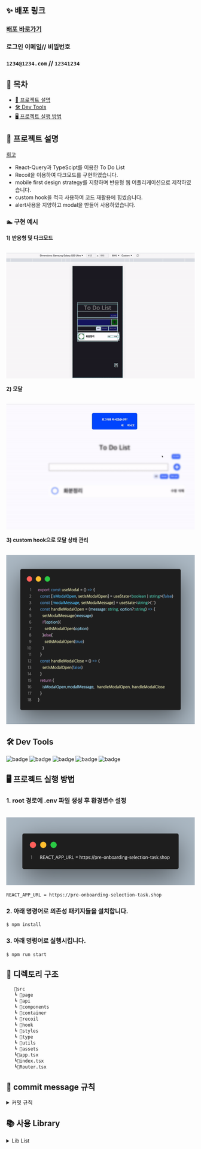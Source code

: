 ## **✨ 배포 링크**

### [배포 바로가기](https://to-do-list-delta-brown.vercel.app/)

### 로그인 이메일// 비밀번호

### `1234@1234.com` // `12341234`

## 📝 목차

- [📰 프로젝트 설명](#-프로젝트-설명)
- [🛠️ Dev Tools](#-dev-tools)
- [🖥 프로젝트 실행 방법](#-프로젝트-실행-방법)

## **📰 프로젝트 설명**
[회고](https://velog.io/@anotherhoon/%EA%B0%9C%EC%9D%B8-%ED%94%84%EB%A1%9C%EC%A0%9D%ED%8A%B8ToDoList-%ED%9A%8C%EA%B3%A0)

- React-Query과 TypeScipt를 이용한 To Do List
- Recoil을 이용하여 다크모드를 구현하였습니다.
- mobile first design strategy를 지향하며 반응형 웹 어플리케이션으로 제작하였습니다.
- custom hook을 적극 사용하여 코드 재활용에 힘썼습니다.
- alert사용을 지양하고 modal을 만들어 사용하였습니다. 


### **🏊 구현 예시**

**1) 반응형 및 다크모드**
<p align="center">
  <br>
  <img src="./images/responsiveDark.gif">
  <br>
</p>

**2) 모달**
<p align="center">
  <br>
  <img src="./images/modal.gif">
  <br>
</p>

**3) custom hook으로 모달 상태 관리**

<p align="center">
  <br>
  <img src="./images/useModal.png">
  <br>
</p>



## **🛠 Dev Tools**

 ![badge](https://img.shields.io/badge/React-61dafb?logo=React&logoColor=white&style=flat-square)
![badge](https://img.shields.io/badge/styled%20components-DB7093?style=flat-square&logo=styled%20components&logoColor=white) ![badge](https://img.shields.io/badge/Typescript-3178C6?style=flat-square&logo=Typescript&logoColor=white)  ![badge](https://img.shields.io/badge/React%20Query-df5054?style=flat-square&logo=React-Query&logoColor=white)
![badge](https://img.shields.io/badge/Recoil-4976e0?style=flat-square&logo=Recoil&logoColor=white)  
## **🖥 프로젝트 실행 방법**

### **1. root 경로에 .env 파일 생성 후 환경변수 설정**
<p align="center">
  <br>
  <img src="./images/env.png">
  <br>
</p>

```
REACT_APP_URL = https://pre-onboarding-selection-task.shop
```

### **2. 아래 명령어로 의존성 패키지들을 설치합니다.**
```
$ npm install
```

### **3. 아래 명령어로 실행시킵니다.**

```
$ npm run start
```

## **📝 디렉토리 구조**

```
   📂src
   ┗ 📂page
   ┗ 📂api
   ┗ 📂components
   ┗ 📂container
   ┗ 📂recoil
   ┗ 📂hook
   ┗ 📂styles
   ┗ 📂type
   ┗ 📂utils
   ┗ 📂assets
   ┗📄app.tsx
   ┗📄index.tsx
   ┗📄Router.tsx
```



##  **🌱 commit message 규칙**

<details>
<summary>커밋 규칙</summary>
<div markdown="1">

⭐ feat : 새로운 기능에 대한 커밋

🎨 ui : 새로운 CSS관련 디자인에 대한 커밋

🛠 fix : 버그 수정에 대한 커밋

🧱 build : 빌드 관련 파일 수정에 대한 커밋

👏 chore : 파일 이동, 파일명 수정, 변수 제거 등의 자잘한 수정에 대한 커밋

⚒ refactor : 코드 리팩토링에 대한 커밋

📝 style : 공백 제거와 같은, 코드 스타일 혹은 포맷 등에 관한 커밋

✏ docs : 문서 수정에 대한 커밋

💡 ci : CI관련 설정 수정에 대한 커밋

</div>
</details>

## 📚 사용 Library

<details>
<summary>Lib List</summary>
<div markdown="1">

### production
- typescript
- react-query
- recoil
- styled-components
- axios
-  react-hook-form
- react-loader-spinner

</div>
</details>